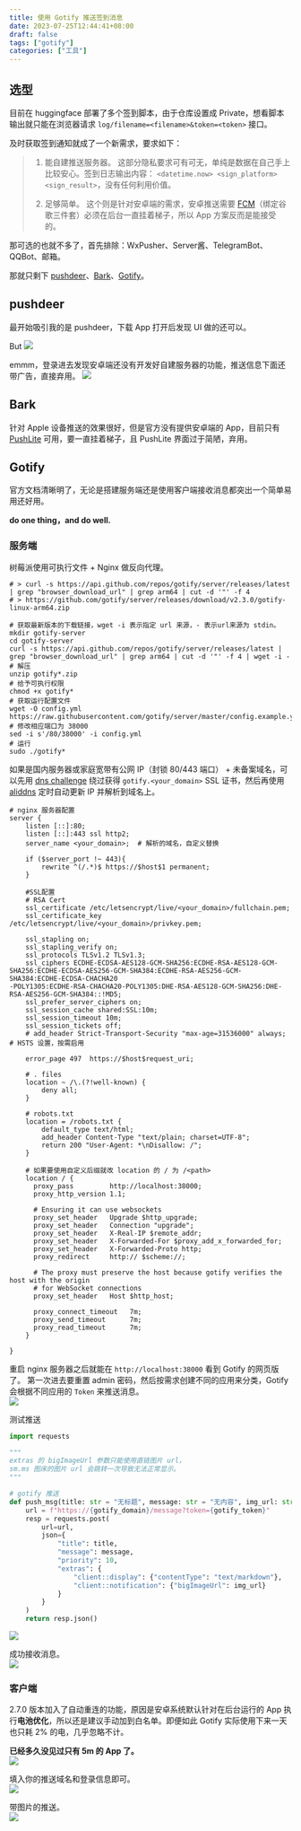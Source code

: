 ```yaml
---
title: 使用 Gotify 推送签到消息
date: 2023-07-25T12:44:41+08:00
draft: false
tags: ["gotify"]
categories: ["工具"]
---
```


## 选型
目前在 huggingface 部署了多个签到脚本，由于仓库设置成 Private，想看脚本输出就只能在浏览器请求 `log/filename=<filename>&token=<token>` 接口。

及时获取签到通知就成了一个新需求，要求如下：
> 1. 能自建推送服务器。
>     这部分隐私要求可有可无，单纯是数据在自己手上比较安心。签到日志输出内容： `<datetime.now> <sign_platform> <sign_result>`，没有任何利用价值。
> 
> 2. 足够简单。
>    这个则是针对安卓端的需求，安卓推送需要 [FCM](https://firebase.google.com/docs/cloud-messaging)（绑定谷歌三件套）必须在后台一直挂着梯子，所以 App 方案反而是能接受的。

那可选的也就不多了，首先排除：WxPusher、Server酱、TelegramBot、QQBot、邮箱。

那就只剩下 [pushdeer](https://github.com/easychen/pushdeer)、[Bark](https://github.com/Finb/Bark)、[Gotify](https://github.com/gotify/server)。

## pushdeer
最开始吸引我的是 pushdeer，下载 App 打开后发现 UI 做的还可以。

But
![](https://img.evimo.top/需要微信登录.jpg)

emmm，登录进去发现安卓端还没有开发好自建服务器的功能，推送信息下面还带广告，直接弃用。
![](https://img.evimo.top/pushdeer带广告.jpg)

## Bark
针对 Apple 设备推送的效果很好，但是官方没有提供安卓端的 App，目前只有 [PushLite](https://github.com/xlvecle/PushLite/) 可用，要一直挂着梯子，且 PushLite 界面过于简陋，弃用。

## Gotify
官方文档清晰明了，无论是搭建服务端还是使用客户端接收消息都突出一个简单易用还好用。

**do one thing，and do well.**

### 服务端
树莓派使用可执行文件 + Nginx 做反向代理。
```shell
# > curl -s https://api.github.com/repos/gotify/server/releases/latest | grep "browser_download_url" | grep arm64 | cut -d '"' -f 4
# > https://github.com/gotify/server/releases/download/v2.3.0/gotify-linux-arm64.zip

# 获取最新版本的下载链接，wget -i 表示指定 url 来源，- 表示url来源为 stdin。
mkdir gotify-server
cd gotify-server
curl -s https://api.github.com/repos/gotify/server/releases/latest | grep "browser_download_url" | grep arm64 | cut -d '"' -f 4 | wget -i -
# 解压
unzip gotify*.zip
# 给予可执行权限
chmod +x gotify*
# 获取运行配置文件
wget -O config.yml https://raw.githubusercontent.com/gotify/server/master/config.example.yml
# 修改相应端口为 38000
sed -i s'/80/38000' -i config.yml
# 运行
sudo ./gotify*
```

如果是国内服务器或家庭宽带有公网 IP（封锁 80/443 端口） + 未备案域名，可以先用 [dns challenge](http://ocdman.github.io/2018/08/31/%E6%A0%91%E8%8E%93%E6%B4%BE%E5%AE%89%E8%A3%85letsencrypt%E8%AF%81%E4%B9%A6/) 绕过获得 `gotify.<your_domain>` SSL 证书，然后再使用 [aliddns](https://github.com/OpenIoTHub/aliddns) 定时自动更新 IP 并解析到域名上。
```nginx
# nginx 服务器配置
server {
    listen [::]:80;
    listen [::]:443 ssl http2;
    server_name <your_domain>;  # 解析的域名，自定义替换

    if ($server_port !~ 443){
        rewrite ^(/.*)$ https://$host$1 permanent;
    }

    #SSL配置
    # RSA Cert
    ssl_certificate /etc/letsencrypt/live/<your_domain>/fullchain.pem;
    ssl_certificate_key /etc/letsencrypt/live/<your_domain>/privkey.pem;

    ssl_stapling on;
    ssl_stapling_verify on;
    ssl_protocols TLSv1.2 TLSv1.3;
    ssl_ciphers ECDHE-ECDSA-AES128-GCM-SHA256:ECDHE-RSA-AES128-GCM-SHA256:ECDHE-ECDSA-AES256-GCM-SHA384:ECDHE-RSA-AES256-GCM-SHA384:ECDHE-ECDSA-CHACHA20
-POLY1305:ECDHE-RSA-CHACHA20-POLY1305:DHE-RSA-AES128-GCM-SHA256:DHE-RSA-AES256-GCM-SHA384::!MD5;
    ssl_prefer_server_ciphers on;
    ssl_session_cache shared:SSL:10m;
    ssl_session_timeout 10m;
    ssl_session_tickets off;
    # add_header Strict-Transport-Security "max-age=31536000" always;    # HSTS 设置，按需启用

    error_page 497  https://$host$request_uri;

    # . files
    location ~ /\.(?!well-known) {
        deny all;
    }

    # robots.txt
    location = /robots.txt {
        default_type text/html;
        add_header Content-Type "text/plain; charset=UTF-8";
        return 200 "User-Agent: *\nDisallow: /";
    }
    
    # 如果要使用自定义后缀就改 location 的 / 为 /<path>
    location / {
      proxy_pass         http://localhost:38000;
      proxy_http_version 1.1;

      # Ensuring it can use websockets
      proxy_set_header   Upgrade $http_upgrade;
      proxy_set_header   Connection "upgrade";
      proxy_set_header   X-Real-IP $remote_addr;
      proxy_set_header   X-Forwarded-For $proxy_add_x_forwarded_for;
      proxy_set_header   X-Forwarded-Proto http;
      proxy_redirect     http:// $scheme://;

      # The proxy must preserve the host because gotify verifies the host with the origin
      # for WebSocket connections
      proxy_set_header   Host $http_host;

      proxy_connect_timeout   7m;
      proxy_send_timeout      7m;
      proxy_read_timeout      7m;
    }

}
```

重启 nginx 服务器之后就能在 `http://localhost:38000` 看到 Gotify 的网页版了。
第一次进去要重置 admin 密码，然后按需求创建不同的应用来分类，Gotify 会根据不同应用的 `Token` 来推送消息。  
![](https://img.evimo.top/gotify%20create%20app%20token.png)

测试推送
```python
import requests

"""
extras 的 bigImageUrl 参数只能使用直链图片 url，
sm.ms 图床的图片 url 会跳转一次导致无法正常显示。
"""

# gotify 推送
def push_msg(title: str = "无标题", message: str = "无内容", img_url: str = gotify_img):
    url = f"https://{gotify_domain}/message?token={gotify_token}"
    resp = requests.post(
        url=url,
        json={
            "title": title,
            "message": message,
            "priority": 10,
            "extras": {
                "client::display": {"contentType": "text/markdown"},
                "client::notification": {"bigImageUrl": img_url}
            }
        }
    )
    return resp.json()
```
  
![](https://img.evimo.top/gotify发送测试.png)

成功接收消息。  
![](https://img.evimo.top/test-notify.png)

### 客户端
2.7.0 版本加入了自动重连的功能，原因是安卓系统默认针对在后台运行的 App 执行**电池优化**，所以还是建议手动加到白名单。即便如此 Gotify 实际使用下来一天也只耗 2% 的电，几乎忽略不计。

**已经多久没见过只有 5m 的 App 了。**  
![](https://img.evimo.top/客户端大小只有5m，点个赞.png)



填入你的推送域名和登录信息即可。  
![](https://img.evimo.top/gotify-android.png)

带图片的推送。  
![](https://img.evimo.top/gotify-android-test.jpg)
